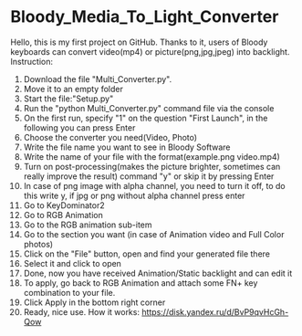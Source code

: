 # Bloody_Media_To_Light_Converter
Hello, this is my first project on GitHub. Thanks to it, users of Bloody keyboards can convert video(mp4) or picture(png,jpg,jpeg) into backlight. 
Instruction: 
1) Download the file "Multi_Converter.py". 
2) Move it to an empty folder 
3) Start the file:"Setup.py"
4) Run the "python Multi_Converter.py" command file via the console 
5) On the first run, specify "1" on the question "First Launch", in the following you can press Enter 
6) Choose the converter you need(Video, Photo) 
7) Write the file name you want to see in Bloody Software 
8) Write the name of your file with the format(example.png video.mp4) 
9) Turn on post-processing(makes the picture brighter, sometimes can really improve the result) command "y" or skip it by pressing Enter 
10) In case of png image with alpha channel, you need to turn it off, to do this write y, if jpg or png without alpha channel press enter 
11) Go to KeyDominator2 
12) Go to RGB Animation 
13) Go to the RGB animation sub-item 
14) Go to the section you want (in case of Animation video and Full Color photos) 
15) Click on the "File" button, open and find your generated file there 
16) Select it and click to open 
17) Done, now you have received Animation/Static backlight and can edit it 
18) To apply, go back to RGB Animation and attach some FN+ key combination to your file.  
19) Click Apply in the bottom right corner 
20) Ready, nice use.
How it works: https://disk.yandex.ru/d/BvP9qvHcGh-Qow
